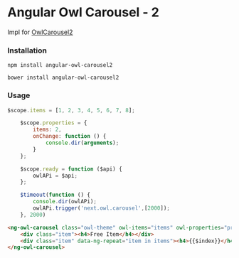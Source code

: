 # Angular Owl Carousel - 2

Impl for [OwlCarousel2]


### Installation

```ssh
npm install angular-owl-carousel2
```

```ssh
bower install angular-owl-carousel2
```


### Usage

```js
$scope.items = [1, 2, 3, 4, 5, 6, 7, 8];

    $scope.properties = {
        items: 2,
        onChange: function () {
            console.dir(arguments);
        }
    };

    $scope.ready = function ($api) {
        owlAPi = $api;
    };

    $timeout(function () {
        console.dir(owlAPi);
        owlAPi.trigger('next.owl.carousel',[2000]);
    }, 2000)

```

```html
<ng-owl-carousel class="owl-theme" owl-items="items" owl-properties="properties">
    <div class="item"><h4>Free Item</h4></div>
    <div class="item" data-ng-repeat="item in items"><h4>{{$index}}</h4></div>
</ng-owl-carousel>
```
   [OwlCarousel2]: <https://github.com/OwlCarousel2/OwlCarousel2>
